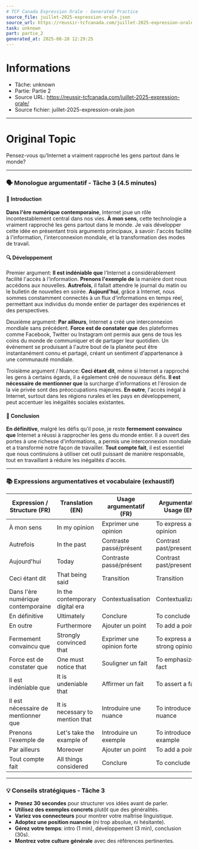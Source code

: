 ```yaml
---
# TCF Canada Expression Orale - Generated Practice
source_file: juillet-2025-expression-orale.json
source_url: https://reussir-tcfcanada.com/juillet-2025-expression-orale/
task: unknown
part: partie_2
generated_at: 2025-08-28 12:29:25
---
```


# Informations
- Tâche: unknown
- Partie: Partie 2
- Source URL: https://reussir-tcfcanada.com/juillet-2025-expression-orale/
- Source fichier: juillet-2025-expression-orale.json

---

# Original Topic
Pensez-vous qu’Internet a vraiment rapproché les gens partout dans le monde?

---

### 🗣️ Monologue argumentatif - Tâche 3 (4.5 minutes)

#### 🚀 Introduction
**Dans l'ère numérique contemporaine**, Internet joue un rôle incontestablement central dans nos vies. **À mon sens**, cette technologie a vraiment rapproché les gens partout dans le monde. Je vais développer cette idée en présentant trois arguments principaux, à savoir: l'accès facilité à l'information, l'interconnexion mondiale, et la transformation des modes de travail. 

#### 🔍 Développement

Premier argument:
**Il est indéniable que** l'Internet a considérablement facilité l'accès à l'information. **Prenons l'exemple de** la manière dont nous accédons aux nouvelles. **Autrefois**, il fallait attendre le journal du matin ou le bulletin de nouvelles en soirée. **Aujourd'hui**, grâce à Internet, nous sommes constamment connectés à un flux d'informations en temps réel, permettant aux individus du monde entier de partager des expériences et des perspectives.

Deuxième argument:
**Par ailleurs**, Internet a créé une interconnexion mondiale sans précédent. **Force est de constater que** des plateformes comme Facebook, Twitter ou Instagram ont permis aux gens de tous les coins du monde de communiquer et de partager leur quotidien. Un événement se produisant à l'autre bout de la planète peut être instantanément connu et partagé, créant un sentiment d'appartenance à une communauté mondiale.

Troisième argument / Nuance:
**Ceci étant dit**, même si Internet a rapproché les gens à certains égards, il a également créé de nouveaux défis. **Il est nécessaire de mentionner que** la surcharge d'informations et l'érosion de la vie privée sont des préoccupations majeures. **En outre**, l'accès inégal à Internet, surtout dans les régions rurales et les pays en développement, peut accentuer les inégalités sociales existantes.

#### 🎯 Conclusion
**En définitive**, malgré les défis qu'il pose, je reste **fermement convaincu que** Internet a réussi à rapprocher les gens du monde entier. Il a ouvert des portes à une richesse d'informations, a permis une interconnexion mondiale et a transformé notre façon de travailler. **Tout compte fait**, il est essentiel que nous continuions à utiliser cet outil puissant de manière responsable, tout en travaillant à réduire les inégalités d'accès.

---

### 📚 Expressions argumentatives et vocabulaire (exhaustif)

| Expression / Structure (FR) | Translation (EN) | Usage argumentatif (FR) | Argumentative Usage (EN) |
|----------------------------|------------------|-------------------------|--------------------------|
| À mon sens                 | In my opinion    | Exprimer une opinion    | To express an opinion    |
| Autrefois                  | In the past      | Contraste passé/présent | Contrast past/present   |
| Aujourd'hui                | Today            | Contraste passé/présent | Contrast past/present   |
| Ceci étant dit             | That being said  | Transition              | Transition               |
| Dans l'ère numérique contemporaine | In the contemporary digital era | Contextualisation | Contextualization      |
| En définitive              | Ultimately       | Conclure                | To conclude              |
| En outre                  | Furthermore      | Ajouter un point        | To add a point           |
| Fermement convaincu que    | Strongly convinced that | Exprimer une opinion forte | To express a strong opinion |
| Force est de constater que | One must notice that | Souligner un fait      | To emphasize a fact      |
| Il est indéniable que      | It is undeniable that | Affirmer un fait      | To assert a fact         |
| Il est nécessaire de mentionner que | It is necessary to mention that | Introduire une nuance | To introduce a nuance  |
| Prenons l'exemple de       | Let's take the example of | Introduire un exemple | To introduce an example  |
| Par ailleurs               | Moreover         | Ajouter un point        | To add a point           |
| Tout compte fait           | All things considered | Conclure                | To conclude              |

---

### 💡 Conseils stratégiques - Tâche 3

- **Prenez 30 secondes** pour structurer vos idées avant de parler.
- **Utilisez des exemples concrets** plutôt que des généralités.
- **Variez vos connecteurs** pour montrer votre maîtrise linguistique.
- **Adoptez une position nuancée** (ni trop absolue, ni hésitante).
- **Gérez votre temps**: intro (1 min), développement (3 min), conclusion (30s).
- **Montrez votre culture générale** avec des références pertinentes.